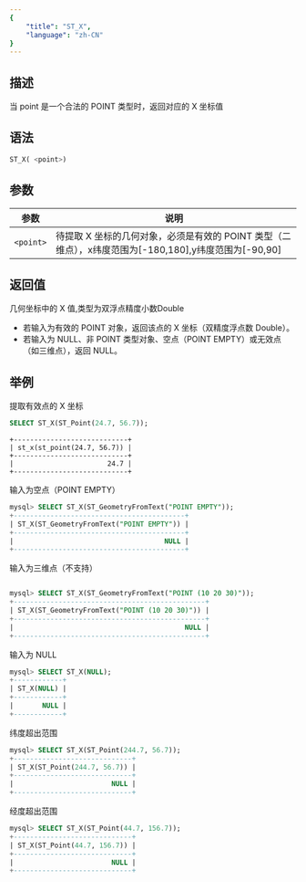 ```yaml
---
{
    "title": "ST_X",
    "language": "zh-CN"
}
---
```


## 描述

当 point 是一个合法的 POINT 类型时，返回对应的 X 坐标值

## 语法

```sql
ST_X( <point>)
```

## 参数

| 参数   | 说明       |
|------|----------|
| `<point>` | 待提取 X 坐标的几何对象，必须是有效的 POINT 类型（二维点），x纬度范围为[-180,180],y纬度范围为[-90,90] |

## 返回值

几何坐标中的 X 值,类型为双浮点精度小数Double

- 若输入为有效的 POINT 对象，返回该点的 X 坐标（双精度浮点数 Double）。
- 若输入为 NULL、非 POINT 类型对象、空点（POINT EMPTY）或无效点（如三维点），返回 NULL。

## 举例


提取有效点的 X 坐标

```sql
SELECT ST_X(ST_Point(24.7, 56.7));
```

```text
+----------------------------+
| st_x(st_point(24.7, 56.7)) |
+----------------------------+
|                       24.7 |
+----------------------------+
```

输入为空点（POINT EMPTY）

```sql
mysql> SELECT ST_X(ST_GeometryFromText("POINT EMPTY"));
+------------------------------------------+
| ST_X(ST_GeometryFromText("POINT EMPTY")) |
+------------------------------------------+
|                                     NULL |
+------------------------------------------+
```

输入为三维点（不支持）

```sql

mysql> SELECT ST_X(ST_GeometryFromText("POINT (10 20 30)"));
+-----------------------------------------------+
| ST_X(ST_GeometryFromText("POINT (10 20 30)")) |
+-----------------------------------------------+
|                                          NULL |
+-----------------------------------------------+
```

输入为 NULL

```sql
mysql> SELECT ST_X(NULL);
+------------+
| ST_X(NULL) |
+------------+
|       NULL |
+------------+
```

纬度超出范围

```sql
mysql> SELECT ST_X(ST_Point(244.7, 56.7));
+-----------------------------+
| ST_X(ST_Point(244.7, 56.7)) |
+-----------------------------+
|                        NULL |
+-----------------------------+
```

经度超出范围

```sql
mysql> SELECT ST_X(ST_Point(44.7, 156.7));
+-----------------------------+
| ST_X(ST_Point(44.7, 156.7)) |
+-----------------------------+
|                        NULL |
+-----------------------------+
```

